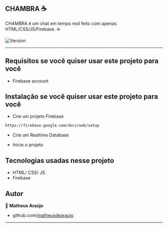 CHAMBRA :coffee:
------------

CHAMBRA é um chat em tempo real feito com apenas HTML/CSS/JS/Firebase. :coffee:

<p>
  <img alt="Version" src="https://img.shields.io/badge/version-1.0-blue.svg?cacheSeconds=2592000" />
</p>

<hr>

Requisitos se você quiser usar este projeto para você
------------
 - Firebase account
 
Instalação se você quiser usar este projeto para você
 ------------
 
 - Crie um projeto Firebase
 ```sh
 https://firebase.google.com/docs/web/setup
 ```
 - Crie um Realtime Database
 
 - Inicie o projeto


Tecnologias usadas nesse projeto
------------
- HTML/ CSS/ JS
- Firebase

Autor
------------

👤 **Matheus Araújo**

* github.com/[matheusdearaujo](https://github.com/matheusdearaujo)

***

